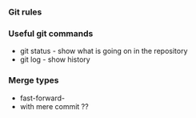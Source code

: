 ### Git rules

### Useful git commands
- git status - show what is going on in the repository 
- git log - show history


### Merge types
- fast-forward-
- with mere commit
??